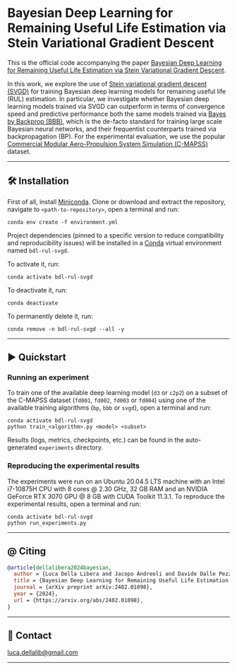# Bayesian Deep Learning for Remaining Useful Life Estimation via Stein Variational Gradient Descent

This is the official code accompanying the paper [Bayesian Deep Learning for Remaining Useful Life Estimation via Stein Variational Gradient Descent](https://arxiv.org/abs/2402.01098).

In this work, we explore the use of [Stein variational gradient descent (SVGD)](https://arxiv.org/abs/1608.04471)
for training Bayesian deep learning models for remaining useful life (RUL) estimation. In particular, we investigate whether
Bayesian deep learning models trained via SVGD can outperform in terms of convergence speed and predictive performance both
the same models trained via [Bayes by Backprop (BBB)](https://arxiv.org/abs/1505.05424), which is the de-facto standard for
training large scale Bayesian neural networks, and their frequentist counterparts trained via backpropagation (BP). For the
experimental evaluation, we use the popular [Commercial Modular Aero-Propulsion System Simulation (C-MAPSS)](https://ieeexplore.ieee.org/abstract/document/4711414) dataset.

---------------------------------------------------------------------------------------------------------

## 🛠️️ Installation

First of all, install [Miniconda](https://docs.conda.io/en/latest/miniconda.html).
Clone or download and extract the repository, navigate to `<path-to-repository>`, open a terminal and run:

```
conda env create -f environment.yml
```

Project dependencies (pinned to a specific version to reduce compatibility and reproducibility issues)
will be installed in a [Conda](https://www.anaconda.com/) virtual environment named `bdl-rul-svgd`.

To activate it, run:

```
conda activate bdl-rul-svgd
```

To deactivate it, run:

```
conda deactivate
```

To permanently delete it, run:

```
conda remove -n bdl-rul-svgd --all -y
```

---------------------------------------------------------------------------------------------------------

## ▶️ Quickstart

### Running an experiment

To train one of the available deep learning model (`d3` or `c2p2`) on a subset of the C-MAPSS dataset
(`fd001`, `fd002`, `fd003` or `fd004`) using one of the available training algorithms (`bp`, `bbb` or `svgd`),
open a terminal and run:

```
conda activate bdl-rul-svgd
python train_<algorithm>.py <model> <subset>
```

Results (logs, metrics, checkpoints, etc.) can be found in the auto-generated `experiments` directory.

### Reproducing the experimental results

The experiments were run on an Ubuntu 20.04.5 LTS machine with an Intel i7-10875H CPU
with 8 cores @ 2.30 GHz, 32 GB RAM and an NVIDIA GeForce RTX 3070 GPU @ 8 GB with CUDA Toolkit 11.3.1.
To reproduce the experimental results, open a terminal and run:

```
conda activate bdl-rul-svgd
python run_experiments.py
```

---------------------------------------------------------------------------------------------------------

## @ Citing

```bibtex
@article{dellalibera2024bayesian,
  author = {Luca Della Libera and Jacopo Andreoli and Davide Dalle Pezze and Mirco Ravanelli and Gian Antonio Susto},
  title = {Bayesian Deep Learning for Remaining Useful Life Estimation via {S}tein Variational Gradient Descent},
  journal = {arXiv preprint arXiv:2402.01098},
  year = {2024},
  url = {https://arxiv.org/abs/2402.01098},
}
```

---------------------------------------------------------------------------------------------------------

## 📧 Contact

[luca.dellalib@gmail.com](mailto:luca.dellalib@gmail.com)

---------------------------------------------------------------------------------------------------------
